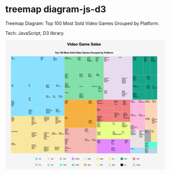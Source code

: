 # treemap diagram-js-d3
Treemap Diagram: Top 100 Most Sold Video Games Grouped by Platform.


Tech: JavaScript, D3 library.

<img width="600" alt="" src="https://github.com/ProblemSPb/treemap-js-d3/blob/main/treemap.png">